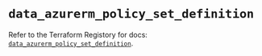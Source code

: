# `data_azurerm_policy_set_definition`

Refer to the Terraform Registory for docs: [`data_azurerm_policy_set_definition`](https://www.terraform.io/docs/providers/azurerm/d/policy_set_definition).
